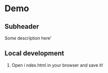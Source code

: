 # Demo

## Subheader

Some description here'

## Local development

1. Open i ndex.html in your browser and save it!